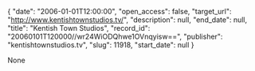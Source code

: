 {
  "date": "2006-01-01T12:00:00", 
  "open_access": false, 
  "target_url": "http://www.kentishtownstudios.tv/", 
  "description": null, 
  "end_date": null, 
  "title": "Kentish Town Studios", 
  "record_id": "20060101T120000//wr24WiODQhwe1OVnqyisw==", 
  "publisher": "kentishtownstudios.tv", 
  "slug": 11918, 
  "start_date": null
}

None